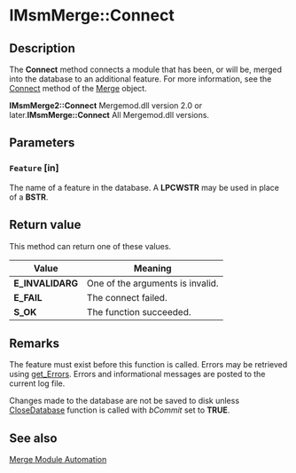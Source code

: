 # IMsmMerge::Connect

## Description

The
**Connect** method connects a module that has been, or will be, merged into the database to an additional feature. For more information, see the
[Connect](https://learn.microsoft.com/windows/desktop/Msi/merge-connect) method of the
[Merge](https://learn.microsoft.com/windows/desktop/Msi/merge-object) object.

**IMsmMerge2::Connect** Mergemod.dll version 2.0 or later.**IMsmMerge::Connect** All Mergemod.dll versions.

## Parameters

### `Feature` [in]

The name of a feature in the database. A **LPCWSTR** may be used in place of a **BSTR**.

## Return value

This method can return one of these values.

| Value | Meaning |
| --- | --- |
| **E_INVALIDARG** | One of the arguments is invalid. |
| **E_FAIL** | The connect failed. |
| **S_OK** | The function succeeded. |

## Remarks

The feature must exist before this function is called. Errors may be retrieved using
[get_Errors](https://learn.microsoft.com/windows/desktop/api/mergemod/nf-mergemod-imsmmerge-get_errors). Errors and informational messages are posted to the current log file.

Changes made to the database are not be saved to disk unless
[CloseDatabase](https://learn.microsoft.com/windows/desktop/api/mergemod/nf-mergemod-imsmmerge-closedatabase) function is called with *bCommit* set to **TRUE**.

## See also

[Merge Module Automation](https://learn.microsoft.com/windows/desktop/Msi/merge-module-automation)